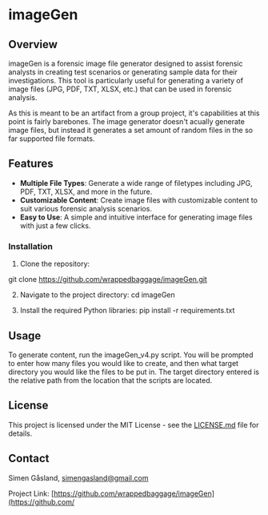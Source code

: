 # imageGen

## Overview

imageGen is a forensic image file generator designed to assist forensic analysts in creating test scenarios or generating sample data for their investigations. This tool is particularly useful for generating a variety of image files (JPG, PDF, TXT, XLSX, etc.) that can be used in forensic analysis.

As this is meant to be an artifact from a group project, it's capabilities at this point is fairly barebones. The image generator doesn't acually generate image files, but instead it generates a set amount of random files in the so far supported file formats.

## Features

- **Multiple File Types**: Generate a wide range of filetypes including JPG, PDF, TXT, XLSX, and more in the future.
- **Customizable Content**: Create image files with customizable content to suit various forensic analysis scenarios.
- **Easy to Use**: A simple and intuitive interface for generating image files with just a few clicks.

### Installation

1. Clone the repository:

git clone https://github.com/wrappedbaggage/imageGen.git

2. Navigate to the project directory:
cd imageGen

3. Install the required Python libraries:
pip install -r requirements.txt


## Usage

To generate content, run the imageGen_v4.py script.
You will be prompted to enter how many files you would like to create, and then what target directory you would like the files to be put in. The target directory entered is the relative path from the location that the scripts are located.

## License

This project is licensed under the MIT License - see the [LICENSE.md](LICENSE.md) file for details.

## Contact

Simen Gåsland, simengasland@gmail.com

Project Link: [https://github.com/wrappedbaggage/imageGen](https://github.com/